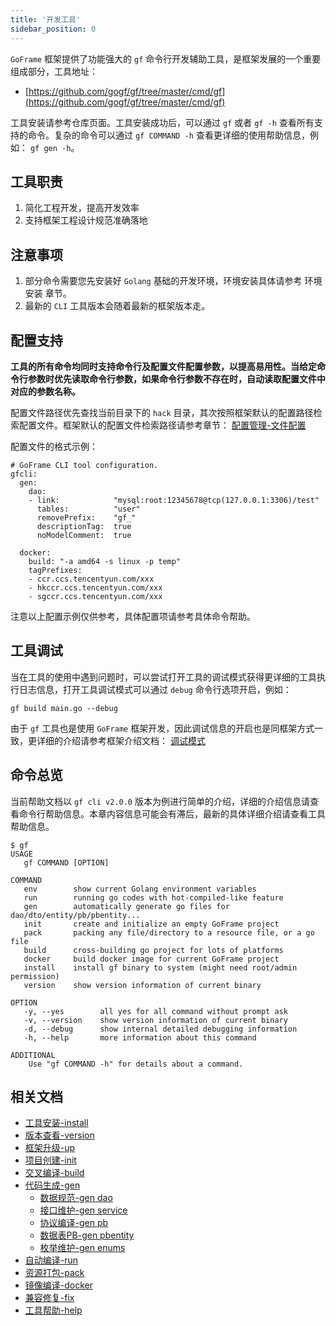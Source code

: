 ```yaml
---
title: '开发工具'
sidebar_position: 0
---
```


`GoFrame` 框架提供了功能强大的 `gf` 命令行开发辅助工具，是框架发展的一个重要组成部分，工具地址：

- [https://github.com/gogf/gf/tree/master/cmd/gf](https://github.com/gogf/gf/tree/master/cmd/gf)

工具安装请参考仓库页面。工具安装成功后，可以通过 `gf` 或者 `gf -h` 查看所有支持的命令。复杂的命令可以通过 `gf COMMAND -h` 查看更详细的使用帮助信息，例如： `gf gen -h`。

## 工具职责

1. 简化工程开发，提高开发效率
2. 支持框架工程设计规范准确落地

## 注意事项

1. 部分命令需要您先安装好 `Golang` 基础的开发环境，环境安装具体请参考 环境安装 章节。
2. 最新的 `CLI` 工具版本会随着最新的框架版本走。

## 配置支持

**工具的所有命令均同时支持命令行及配置文件配置参数，以提高易用性。当给定命令行参数时优先读取命令行参数，如果命令行参数不存在时，自动读取配置文件中对应的参数名称。**

配置文件路径优先查找当前目录下的 `hack` 目录，其次按照框架默认的配置路径检索配置文件。框架默认的配置文件检索路径请参考章节： [配置管理-文件配置](output/goframe-v2.3-md/核心组件-重点/配置管理/配置管理-文件配置)

配置文件的格式示例：

```
# GoFrame CLI tool configuration.
gfcli:
  gen:
    dao:
    - link:            "mysql:root:12345678@tcp(127.0.0.1:3306)/test"
      tables:          "user"
      removePrefix:    "gf_"
      descriptionTag:  true
      noModelComment:  true

  docker:
    build: "-a amd64 -s linux -p temp"
    tagPrefixes:
    - ccr.ccs.tencentyun.com/xxx
    - hkccr.ccs.tencentyun.com/xxx
    - sgccr.ccs.tencentyun.com/xxx
```

注意以上配置示例仅供参考，具体配置项请参考具体命令帮助。

## 工具调试

当在工具的使用中遇到问题时，可以尝试打开工具的调试模式获得更详细的工具执行日志信息，打开工具调试模式可以通过 `debug` 命令行选项开启，例如：

```
gf build main.go --debug
```

由于 `gf` 工具也是使用 `GoFrame` 框架开发，因此调试信息的开启也是同框架方式一致，更详细的介绍请参考框架介绍文档： [调试模式](output/goframe-v2.3-md/核心组件-重点/调试模式)

## 命令总览

当前帮助文档以 `gf cli v2.0.0` 版本为例进行简单的介绍，详细的介绍信息请查看命令行帮助信息。本章内容信息可能会有滞后，最新的具体详细介绍请查看工具帮助信息。

```
$ gf
USAGE
   gf COMMAND [OPTION]

COMMAND
   env        show current Golang environment variables
   run        running go codes with hot-compiled-like feature
   gen        automatically generate go files for dao/dto/entity/pb/pbentity...
   init       create and initialize an empty GoFrame project
   pack       packing any file/directory to a resource file, or a go file
   build      cross-building go project for lots of platforms
   docker     build docker image for current GoFrame project
   install    install gf binary to system (might need root/admin permission)
   version    show version information of current binary

OPTION
   -y, --yes        all yes for all command without prompt ask
   -v, --version    show version information of current binary
   -d, --debug      show internal detailed debugging information
   -h, --help       more information about this command

ADDITIONAL
    Use "gf COMMAND -h" for details about a command.
```

## 相关文档

- [工具安装-install](output/goframe-v2.3-md/开发工具/工具安装-install)
- [版本查看-version](output/goframe-v2.3-md/开发工具/版本查看-version)
- [框架升级-up](output/goframe-v2.3-md/开发工具/框架升级-up)
- [项目创建-init](output/goframe-v2.3-md/开发工具/项目创建-init)
- [交叉编译-build](output/goframe-v2.3-md/开发工具/交叉编译-build)
- [代码生成-gen](output/goframe-v2.3-md/开发工具/代码生成-gen)
  - [数据规范-gen dao](output/goframe-v2.3-md/开发工具/代码生成-gen/数据规范-gen%20dao)
  - [接口维护-gen service](output/goframe-v2.3-md/开发工具/代码生成-gen/接口维护-gen%20service)
  - [协议编译-gen pb](output/goframe-v2.3-md/开发工具/代码生成-gen/协议编译-gen%20pb)
  - [数据表PB-gen pbentity](output/goframe-v2.3-md/开发工具/代码生成-gen/数据表PB-gen%20pbentity)
  - [枚举维护-gen enums](output/goframe-v2.3-md/开发工具/代码生成-gen/枚举维护-gen%20enums)
- [自动编译-run](output/goframe-v2.3-md/开发工具/自动编译-run)
- [资源打包-pack](output/goframe-v2.3-md/开发工具/资源打包-pack)
- [镜像编译-docker](output/goframe-v2.3-md/开发工具/镜像编译-docker)
- [兼容修复-fix](output/goframe-v2.3-md/开发工具/兼容修复-fix)
- [工具帮助-help](output/goframe-v2.3-md/开发工具/工具帮助-help)